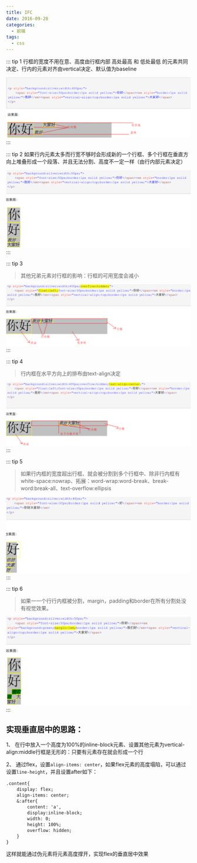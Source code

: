 ```yaml
---
title: IFC
date: 2016-09-28
categories:
  - 前端
tags:
  - css
---
```


::: tip 1
行框的宽度不用在意、高度由行框内部 高处最高 和 低处最低 的元素共同决定、行内的元素对齐由vertical决定、默认值为baseline

![](./assets/ifc1.png)
:::

::: tip 2
如果行内元素太多而行宽不够时会形成新的一个行框、多个行框在垂直方向上堆叠形成一个段落、并且无法分割、高度不一定一样（由行内部元素决定）

![](./assets/ifc2.png)
:::

::: tip 3
> 其他兄弟元素对行框的影响：行框的可用宽度会减小

![](./assets/ifc3.png)
:::

::: tip 4
> 行内框在水平方向上的排布由text-align决定

![](./assets/ifc4.png)
:::

::: tip 5
> 如果行内框的宽度超出行框、就会被分割到多个行框中、除非行内框有white-space:nowrap、拓展：word-wrap:word-break、break-word:break-all、text-overflow:ellipsis

![](./assets/ifc5.png)
:::

::: tip 6
> 如果⼀一个⾏行内框被分割，margin，padding和border在所有分割处没有视觉效果。

![](./assets/ifc6.png)
:::

## 实现垂直居中的思路：

1、 在行中放入一个高度为100%的inline-block元素、设置其他元素为vertical-align:middle行框是无形的：只要有元素存在就会形成一个行

2、 通过flex，设置`align-items: center`，如果flex元素的高度塌陷，可以通过设置`line-height`，并且设置after如下：

```less
.content{
    display: flex;
    align-items: center;
    &:after{
        content: 'a',
        display:inline-block;
        width: 0;
        height: 100%;
        overflow: hidden;
    }
}
```

这样就能通过伪元素将元素高度撑开，实现flex的垂直居中效果
